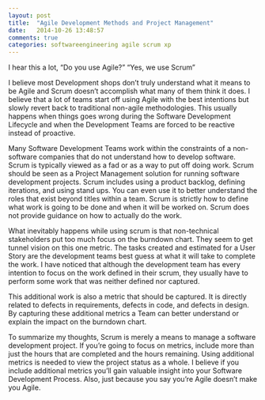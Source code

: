 ```yaml
---
layout: post
title:  "Agile Development Methods and Project Management"
date:   2014-10-26 13:48:57
comments: true
categories: softwareengineering agile scrum xp
---
```


I hear this a lot, “Do you use Agile?”
“Yes, we use Scrum”

I believe most Development shops don’t truly understand what it means to be Agile and Scrum doesn’t accomplish what many of them think it does. I believe that a lot of teams start off using Agile with the best intentions but slowly revert back to traditional non-agile methodologies. This usually happens when things goes wrong during the Software Development Lifecycle and when the Development Teams are forced to be reactive instead of proactive.

Many Software Development Teams work within the constraints of a non-software companies that do not understand how to develop software. Scrum is typically viewed as a fad or as a way to put off doing work. Scrum should be seen as a Project Management solution for running software development projects. Scrum includes using a product backlog, defining iterations, and using stand ups. You can even use it to better understand the roles that exist beyond titles within a team. Scrum is strictly how to define what work is going to be done and when it will be worked on. Scrum does not provide guidance on how to actually do the work.

What inevitably happens while using scrum is that non-technical stakeholders put too much focus on the burndown chart. They seem to get tunnel vision on this one metric. The tasks created and estimated for a User Story are the development teams best guess at what it will take to complete the work. I have noticed that although the development team has every intention to focus on the work defined in their scrum, they usually have to perform some work that was neither defined nor captured.

This additional work is also a metric that should be captured. It is directly related to defects in requirements, defects in code, and defects in design. By capturing these additional metrics a Team can better understand or explain the impact on the burndown chart.

To summarize my thoughts, Scrum is merely a means to manage a software development project. If you’re going to focus on metrics, include more than just the hours that are completed and the hours remaining. Using additional metrics is needed to view the project status as a whole. I believe if you include additional metrics you’ll gain valuable insight into your Software Development Process. Also, just because you say you’re Agile doesn’t make you Agile.
